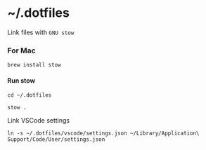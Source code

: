 # ~/.dotfiles 
Link files with `GNU stow`
### For Mac
```
brew install stow 
```
#### Run stow
```
cd ~/.dotfiles
```
```
stow .
```

Link VSCode settings
```
ln -s ~/.dotfiles/vscode/settings.json ~/Library/Application\ Support/Code/User/settings.json

```
